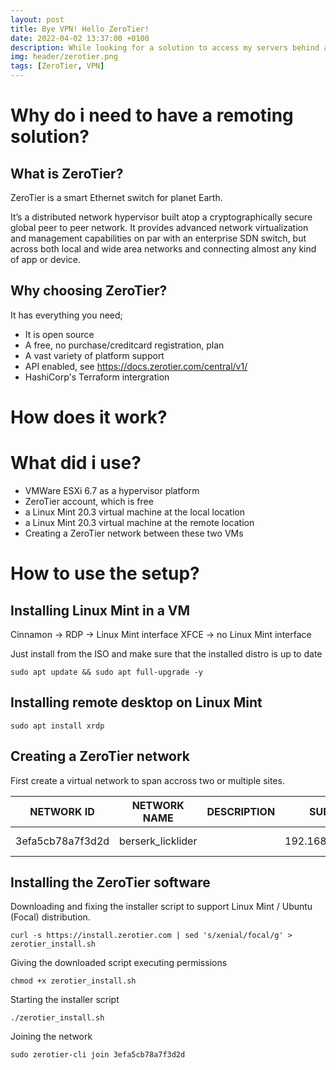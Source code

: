 ```yaml
---
layout: post
title: Bye VPN! Hello ZeroTier!
date: 2022-04-02 13:37:00 +0100
description: While looking for a solution to access my servers behind a NAT/routed network i stumbled upon ZeroTier. This leverages the VPN capabiities to a out-of-this-world next dimension, everything is super simple and cloud driven. 
img: header/zerotier.png
tags: [ZeroTier, VPN]
---
```

# Why do i need to have a remoting solution?

## What is ZeroTier?

ZeroTier is a smart Ethernet switch for planet Earth.

It’s a distributed network hypervisor built atop a cryptographically secure global peer to peer network. It provides advanced network virtualization and management capabilities on par with an enterprise SDN switch, but across both local and wide area networks and connecting almost any kind of app or device.

## Why choosing ZeroTier?

It has everything you need;

* It is open source
* A free, no purchase/creditcard registration, plan 
* A vast variety of platform support
* API enabled, see https://docs.zerotier.com/central/v1/
* HashiCorp's Terraform intergration

# How does it work?

# What did i use?

* VMWare ESXi 6.7 as a hypervisor platform
* ZeroTier account, which is free
* a Linux Mint 20.3 virtual machine at the local location
* a Linux Mint 20.3 virtual machine at the remote location
* Creating a ZeroTier network between these two VMs

# How to use the setup?

## Installing Linux Mint in a VM

Cinnamon -> RDP -> Linux Mint interface
XFCE -> no Linux Mint interface

Just install from the ISO and make sure that the installed distro is up to date

    sudo apt update && sudo apt full-upgrade -y

## Installing remote desktop on Linux Mint

    sudo apt install xrdp

## Creating a ZeroTier network

First create a virtual network to span accross two or multiple sites.

| NETWORK ID        | NETWORK NAME      | DESCRIPTION   | SUBNET            | NODES | CREATED       |
| ---               | ---               | ---           | ---               | ---   | ---           | 
| 3efa5cb78a7f3d2d  | berserk_licklider |               | 192.168.196.0/24  | 0/0   | 2022-04-02    |

## Installing the ZeroTier software

Downloading and fixing the installer script to support Linux Mint / Ubuntu (Focal) distribution.

    curl -s https://install.zerotier.com | sed 's/xenial/focal/g' > zerotier_install.sh 

Giving the downloaded script executing permissions

    chmod +x zerotier_install.sh

Starting the installer script

    ./zerotier_install.sh 

Joining the network 

    sudo zerotier-cli join 3efa5cb78a7f3d2d